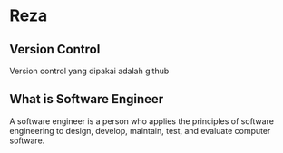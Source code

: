 # Reza
## Version Control
Version control yang dipakai adalah github

## What is Software Engineer
A software engineer is a person who applies the principles of software engineering to design, develop, maintain, test, and evaluate computer software.